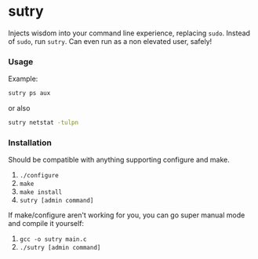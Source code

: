 # sutry

Injects wisdom into your command line experience, replacing `sudo`. Instead of `sudo`, run `sutry`. Can even run as a non elevated user, safely!


### Usage
Example:
```bash
sutry ps aux
```
or also 
```bash
sutry netstat -tulpn
```

### Installation
Should be compatible with anything supporting configure and make.
1. `./configure`
1. `make`
1. `make install`
1. `sutry [admin command]`

If make/configure aren't working for you, you can go super manual mode and compile it yourself:
1. `gcc -o sutry main.c`
1. `./sutry [admin command]`
